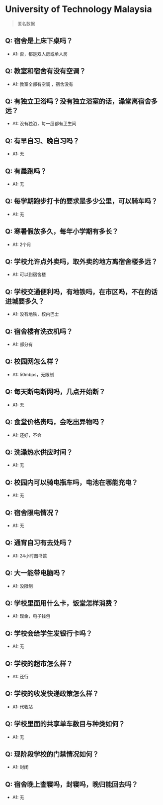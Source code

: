 # University of Technology Malaysia
> 匿名数据
## Q: 宿舍是上床下桌吗？
- A1: 否，都是双人房或单人房
## Q: 教室和宿舍有没有空调？
- A1: 教室全部有空调 ，宿舍没有
## Q: 有独立卫浴吗？没有独立浴室的话，澡堂离宿舍多远？
- A1: 没有独浴，每一层都有卫生间
## Q: 有早自习、晚自习吗？
- A1: 无
## Q: 有晨跑吗？
- A1: 无
## Q: 每学期跑步打卡的要求是多少公里，可以骑车吗？
- A1: 无
## Q: 寒暑假放多久，每年小学期有多长？
- A1: 2个月
## Q: 学校允许点外卖吗，取外卖的地方离宿舍楼多远？
- A1: 可以到宿舍楼
## Q: 学校交通便利吗，有地铁吗，在市区吗，不在的话进城要多久？
- A1: 没有地铁，校内巴士
## Q: 宿舍楼有洗衣机吗？
- A1: 部分有
## Q: 校园网怎么样？
- A1: 50mbps，无限制
## Q: 每天断电断网吗，几点开始断？
- A1: 无
## Q: 食堂价格贵吗，会吃出异物吗？
- A1: 还好，不会
## Q: 洗澡热水供应时间？
- A1: 无
## Q: 校园内可以骑电瓶车吗，电池在哪能充电？
- A1: 无
## Q: 宿舍限电情况？
- A1: 无
## Q: 通宵自习有去处吗？
- A1: 24小时图书馆
## Q: 大一能带电脑吗？
- A1: 没限制
## Q: 学校里面用什么卡，饭堂怎样消费？
- A1: 现金，电子钱包
## Q: 学校会给学生发银行卡吗？
- A1: 无
## Q: 学校的超市怎么样？
- A1: 还行
## Q: 学校的收发快递政策怎么样？
- A1: 代收站
## Q: 学校里面的共享单车数目与种类如何？
- A1: 无
## Q: 现阶段学校的门禁情况如何？
- A1: 封闭
## Q: 宿舍晚上查寝吗，封寝吗，晚归能回去吗？
- A1: 无